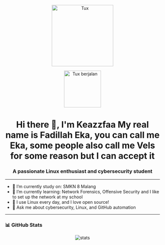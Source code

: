 <p align="center">
  <img src="https://raw.githubusercontent.com/keazzfaa/keazzfaa/main/tux-walk.svg" alt="Tux" width="200">
</p>

<p align="center">
  <img src="https://i.imgur.com/YC5RZ8g.gif" width="120" alt="Tux berjalan">
</p>

<h1 align="center">Hi there 👋, I'm Keazzfaa My real name is Fadillah Eka, you can call me Eka, some people also call me Vels for some reason but I can accept it</h1>
<h3 align="center">A passionate Linux enthusiast and cybersecurity student</h3>

---

- 🔭 I’m currently study on: SMKN 8 Malang
- 🌱 I’m currently learning: Network Forensics, Offensive Security and I like to set up the network at my school
- 🐧 I use Linux every day, and I love open source!
- 💬 Ask me about cybersecurity, Linux, and GitHub automation

---

### 📊 GitHub Stats
<p align="center">
  <img src="https://github-readme-stats.vercel.app/api?username=coderx&show_icons=true&theme=tokyonight" alt="stats"/>
</p>

